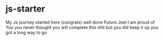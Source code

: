 # js-starter
My Js journey started here (congrats)
well done Future Joel I am proud of You 
you never thought you will complete this shit but you did 
keep it up
you got a long way to go
